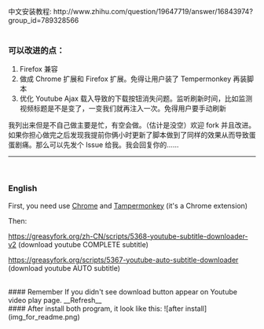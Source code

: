 
<br>
中文安装教程:  http://www.zhihu.com/question/19647719/answer/16843974?group_id=789328566
<br>
<br>

### 可以改进的点：
  1. Firefox 兼容
  2. 做成 Chrome 扩展和 Firefox 扩展。免得让用户装了 Tempermonkey 再装脚本
  3. 优化 Youtube Ajax 载入导致的下载按钮消失问题。监听刷新时间，比如监测视频标题是不是变了，一变我们就再注入一次。免得用户要手动刷新

我列出来但是不自己做主要是忙，有空会做。（估计是没空）欢迎 fork 并且改进。如果你担心做完之后发现我提前你俩小时更新了脚本做到了同样的效果从而导致蛋蛋剧痛。那么可以先发个 Issue 给我。我会回复你的……

---

<br>

### English 
First, you need use [Chrome](https://www.google.com/chrome/browser/) and [Tampermonkey](https://chrome.google.com/webstore/detail/tampermonkey/dhdgffkkebhmkfjojejmpbldmpobfkfo?utm_source=chrome-ntp-icon) (it's a Chrome extension)    


Then:

https://greasyfork.org/zh-CN/scripts/5368-youtube-subtitle-downloader-v2 
(download youtube COMPLETE subtitle)   

https://greasyfork.org/scripts/5367-youtube-auto-subtitle-downloader    
(download youtube AUTO subtitle)   


<br>
#### Remember  
If you didn't see download button appear on Youtube video play page.   
__Refresh__


<br>
#### After install both program, it look like this:  
![after install](img_for_readme.png)    



